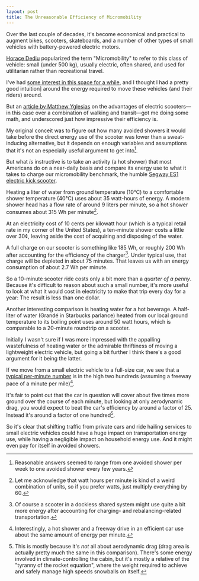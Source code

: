 ```yaml
---
layout: post
title: The Unreasonable Efficiency of Micromobility
---
```


Over the last couple of decades, it's become economical and practical to augment bikes, scooters, skateboards, and a number of other types of small vehicles with battery-powered electric motors. 

[Horace Dediu](https://twitter.com/asymco) popularized the term "Micromobility" to refer to this class of vehicle: small (under 500 kg), usually electric, often shared, and used for utilitarian rather than recreational travel. 

I've had [some interest in this space for a while](https://metromotive.com/Hello-World/), and I thought I had a pretty good intuition] around the energy required to move these vehicles (and their riders) around. 

But an [article by Matthew Yglesias](https://www.vox.com/the-goods/2018/9/10/17631318/electric-scooters-bird-city-regulations-sustainability) on the advantages of electric scooters—in this case over a combination of walking and transit—got me doing some math, and underscored just how impressive their efficiency is. 

My original conceit was to figure out how many avoided showers it would take before the direct energy use of the scooter was lower than a sweat-inducing alternative, but it depends on enough variables and assumptions that it's not an especially useful argument to get into[^1]. 

But what *is* instructive is to take an activity (a hot shower) that most Americans do on a near-daily basis and compare its energy use to what it takes to charge our micromobility benchmark, the humble [Segway ES1 electric kick scooter](http://www.segway.com/products/consumer-lifestyle/es1-kickscooter). 

Heating a liter of water from ground temperature (10°C) to a comfortable shower temperature (40°C) uses about 35 watt-hours of energy. A modern shower head has a flow rate of around 9 liters per minute, so a hot shower consumes about 315 Wh per minute[^2]. 

At an electricity cost of 10 cents per kilowatt hour (which is a typical retail rate in my corner of the United States), a ten-minute shower costs a little over 30¢, leaving aside the cost of acquiring and disposing of the water. 

A full charge on our scooter is something like 185 Wh, or roughly 200 Wh after accounting for the efficiency of the charger[^3]. Under typical use, that charge will be depleted in about 75 minutes. That leaves us with an energy consumption of about 2.7 Wh per minute. 

So a 10-minute scooter ride costs only a bit more than a *quarter of a penny*. Because it's difficult to reason about such a small number, it's more useful to look at what it would cost in electricity to make that trip every day for a year: The result is less than one dollar. 

Another interesting comparison is heating water for a hot beverage. A half-liter of water (Grandé in Starbucks parlance) heated from our local ground temperature to its boiling point uses around 50 watt hours, which is comparable to a 20-minute roundtrip on a scooter. 

Initially I wasn't sure if I was more impressed with the appalling wastefulness of heating water or the admirable thriftiness of moving a lightweight electric vehicle, but going a bit further I think there's a good argument for it being the latter. 

If we move from a small electric vehicle to a full-size car, we see that a [typical per-minute number](https://forums.tesla.com/forum/forums/what-your-whmile) is in the high two hundreds (assuming a freeway pace of a minute per mile)[^4].

It's fair to point out that the car in question will cover about five times more ground over the course of each minute, but looking at only aerodynamic drag, you would expect to beat the car's efficiency by around a factor of 25. Instead it's around a factor of one hundred[^5].

So it's clear that shifting traffic from private cars and ride hailing services to small electric vehicles could have a huge impact on transportation energy use, while having a negligible impact on household energy use. And it might even pay for itself in avoided showers. 

[^1]: Reasonable answers seemed to range from one avoided shower per week to one avoided shower every few years. 

[^2]: Let me acknowledge that watt hours per minute is kind of a weird combination of units, so if you prefer watts, just multiply everything by 60. 

[^3]: Of course a scooter in a dockless shared system might use quite a bit more energy after accounting for charging- and rebalancing-related transportation.

[^4]: Interestingly, a hot shower and a freeway drive in an efficient car use about the same amount of energy per minute. 

[^5]: This is mostly because it's *not* all about aerodynamic drag (drag area is actually pretty much the same in this comparison). There's some energy involved in climate-controlling the cabin, but it's mostly a relative of the "tyranny of the rocket equation", where the weight required to achieve and safely manage high speeds snowballs on itself.  

